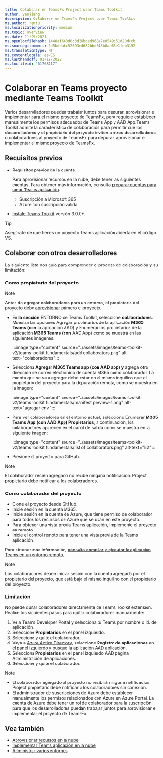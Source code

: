 ```yaml
---
title: Colaborar en TeamsFx Project usar Teams Toolkit
author: yanjiang
description: Colaborar en TeamsFx Project usar Teams Toolkit
ms.author: rentu
ms.localizationpriority: medium
ms.topic: overview
ms.date: 11/29/2021
ms.openlocfilehash: 1440af663d0c3d26bdad968a7e0549c51d28dccb
ms.sourcegitcommit: 2d5bdda6c52693ed682bbd543b0aa66e1feb3392
ms.translationtype: MT
ms.contentlocale: es-ES
ms.lasthandoff: 01/12/2022
ms.locfileid: "61768417"
---
```

# <a name="collaborate-on-teams-project-using-teams-toolkit"></a>Colaborar en Teams proyecto mediante Teams Toolkit

Varios desarrolladores pueden trabajar juntos para depurar, aprovisionar e implementar para el mismo proyecto de TeamsFx, pero requiere establecer manualmente los permisos adecuados de Teams App y AAD App.Teams Toolkit admite la característica de colaboración para permitir que los desarrolladores y el propietario del proyecto inviten a otros desarrolladores o colaboradores al proyecto de TeamsFx para depurar, aprovisionar e implementar el mismo proyecto de TeamsFx.

## <a name="prerequisites"></a>Requisitos previos

* Requisitos previos de la cuenta

    Para aprovisionar recursos en la nube, debe tener las siguientes cuentas. Para obtener más información, consulta [preparar cuentas para crear Teams aplicación](accounts.md).

    * Suscripción a Microsoft 365
    * Azure con suscripción válida

* [Instale Teams Toolkit](https://marketplace.visualstudio.com/items?itemName=TeamsDevApp.ms-teams-vscode-extension) versión 3.0.0+.

> [!TIP]
> Asegúrate de que tienes un proyecto Teams aplicación abierta en el código VS.

## <a name="collaborate-with-other-developers"></a>Colaborar con otros desarrolladores

La siguiente lista nos guía para comprender el proceso de colaboración y su limitación:

### <a name="as-project-owner"></a>Como propietario del proyecto

> [!NOTE]
> Antes de agregar colaboradores para un entorno, el propietario del proyecto debe [aprovisionar](provision.md) primero el proyecto.

* En **la sección** ENTORNO de Teams Toolkit, seleccione **colaboradores**. Muestra las opciones Agregar propietarios de la aplicación **M365 Teams (con** la aplicación AAD) y Enumerar los propietarios de la aplicación **M365 Teams (con** AAD App) como se muestra en las siguientes imágenes:

  :::image type="content" source="../assets/images/teams-toolkit-v2/teams toolkit fundamentals/add collaborators.png" alt-text="colaboradores":::

* Selecciona **Agregar M365 Teams app (con AAD app) y** agrega otra dirección de correo electrónico de cuenta M365 como colaborador. La cuenta que se va a agregar debe estar en el mismo inquilino que el propietario del proyecto para la depuración remota, como se muestra en la imagen:

  :::image type="content" source="../assets/images/teams-toolkit-v2/teams toolkit fundamentals/manifest preview-1.png" alt-text="agregar envi":::

* Para ver colaboradores en el entorno actual, seleccione Enumerar **M365 Teams App (con AAD App) Propietarios**, a continuación, los colaboradores aparecen en el canal de salida como se muestra en la siguiente imagen:

  :::image type="content" source="../assets/images/teams-toolkit-v2/teams toolkit fundamentals/list of collaborators.png" alt-text="list":::

* Presione el proyecto para GitHub.

> [!NOTE]
> El colaborador recién agregado no recibe ninguna notificación. Project propietario debe notificar a los colaboradores.

### <a name="as-project-collaborator"></a>Como colaborador del proyecto

* Clone el proyecto desde GitHub.
* Inicie sesión en la cuenta M365.
* Inicie sesión en la cuenta de Azure, que tiene permiso de colaborador para todos los recursos de Azure que se usan en este proyecto.
* Para obtener una vista previa Teams aplicación, implemente el proyecto en remoto.
* Inicie el control remoto para tener una vista previa de la Teams aplicación.

Para obtener más información, [consulta compilar y ejecutar la aplicación Teams en un entorno remoto.](/microsoftteams/platform/sbs-gs-javascript?tabs=vscode%2Cvsc%2Cviscode%2Cvcode&tutorial-step=3&branch)

> [!NOTE]
> Los colaboradores deben iniciar sesión con la cuenta agregada por el propietario del proyecto, que está bajo el mismo inquilino con el propietario del proyecto.

### <a name="limitation"></a>Limitación

No puede quitar colaboradores directamente de Teams Toolkit extensión. Realice los siguientes pasos para quitar colaboradores manualmente:

  1. Ve a Teams Developer Portal y selecciona tu Teams por nombre o id. de aplicación.
  2. Seleccione **Propietarios** en el panel izquierdo.
  3. Seleccione y quite el colaborador.
  4. Vaya a [Azure Active Directory](https://ms.portal.azure.com/#blade/Microsoft_AAD_IAM/ActiveDirectoryMenuBlade/RegisteredApps), seleccione **Registro de aplicaciones** en el panel izquierdo y busque la aplicación AAD aplicación.
  5. Selecciona **Propietarios** en el panel izquierdo AAD página Administración de aplicaciones.
  6. Seleccione y quite el colaborador.

> [!NOTE]
> * El colaborador agregado al proyecto no recibirá ninguna notificación. Project propietario debe notificar a los colaboradores sin conexión.
> * El administrador de suscripciones de Azure debe establecer manualmente los permisos relacionados con Azure en Azure Portal. La cuenta de Azure debe tener un rol de colaborador para la suscripción para que los desarrolladores puedan trabajar juntos para aprovisionar e implementar el proyecto de TeamsFx.

## <a name="see-also"></a>Vea también

* [Aprovisionar recursos en la nube](provision.md)
* [Implementar Teams aplicación en la nube](deploy.md)
* [Administrar varios entornos](TeamsFx-multi-env.md)
